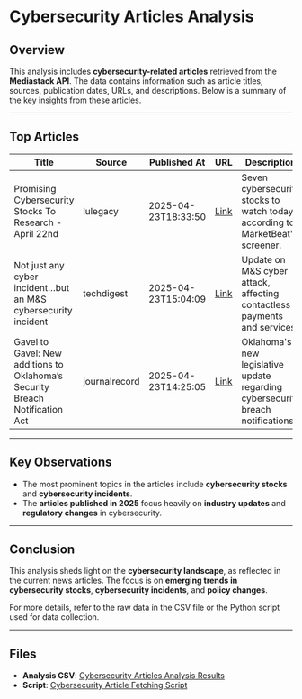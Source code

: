 # Cybersecurity Articles Analysis

## Overview
This analysis includes **cybersecurity-related articles** retrieved from the **Mediastack API**. The data contains information such as article titles, sources, publication dates, URLs, and descriptions. Below is a summary of the key insights from these articles.

---

## Top Articles

| Title                                                         | Source        | Published At         | URL                                                                                      | Description                                                                 |
|---------------------------------------------------------------|---------------|----------------------|------------------------------------------------------------------------------------------|-----------------------------------------------------------------------------|
| Promising Cybersecurity Stocks To Research - April 22nd       | lulegacy      | 2025-04-23T18:33:50  | [Link](https://www.marketbeat.com/instant-alerts/promising-cybersecurity-stocks-to-research-april-22nd-2025-04-22/) | Seven cybersecurity stocks to watch today, according to MarketBeat's screener. |
| Not just any cyber incident…but an M&S cybersecurity incident | techdigest    | 2025-04-23T15:04:09  | [Link](https://www.techdigest.tv/2025/04/not-just-any-cyber-incident-but-an-ms-cybersecurity-incident.html) | Update on M&S cyber attack, affecting contactless payments and services. |
| Gavel to Gavel: New additions to Oklahoma’s Security Breach Notification Act | journalrecord | 2025-04-23T14:25:05  | [Link](https://journalrecord.com/2025/04/23/gavel-to-gavel-new-additions-to-oklahomas-security-breach-notification-act-may-soon-become-law/) | Oklahoma's new legislative update regarding cybersecurity breach notifications. |

---

## Key Observations
- The most prominent topics in the articles include **cybersecurity stocks** and **cybersecurity incidents**.
- The **articles published in 2025** focus heavily on **industry updates** and **regulatory changes** in cybersecurity.

---

## Conclusion
This analysis sheds light on the **cybersecurity landscape**, as reflected in the current news articles. The focus is on **emerging trends in cybersecurity stocks**, **cybersecurity incidents**, and **policy changes**.

For more details, refer to the raw data in the CSV file or the Python script used for data collection.

---

## Files
- **Analysis CSV**: [Cybersecurity Articles Analysis Results](../data_results/Web%20Article%20-%20Cybersecurity-20250423192133.txt)
- **Script**: [Cybersecurity Article Fetching Script](../src/osint.py)
